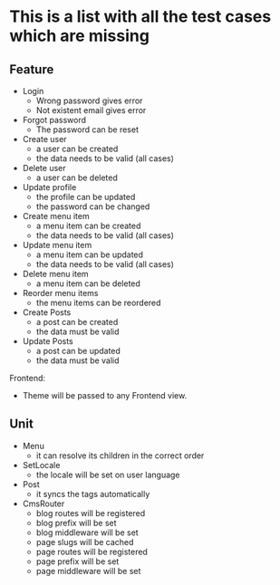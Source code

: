 # This is a list with all the test cases which are missing

## Feature
* Login
    * Wrong password gives error
    * Not existent email gives error
* Forgot password
    * The password can be reset
* Create user
    * a user can be created
    * the data needs to be valid (all cases)
* Delete user
    * a user can be deleted
* Update profile
    * the profile can be updated
    * the password can be changed
* Create menu item
    * a menu item can be created
    * the data needs to be valid (all cases)
* Update menu item
    * a menu item can be updated
    * the data needs to be valid (all cases)
* Delete menu item
    * a menu item can be deleted
* Reorder menu items
    * the menu items can be reordered
* Create Posts
    * a post can be created
    * the data must be valid
* Update Posts
    * a post can be updated
    * the data must be valid

Frontend:
* Theme will be passed to any Frontend view.
 
 ## Unit
* Menu
    * it can resolve its children in the correct order
* SetLocale
    * the locale will be set on user language
* Post
    * it syncs the tags automatically
* CmsRouter
    * blog routes will be registered
    * blog prefix will be set
    * blog middleware will be set
    * page slugs will be cached
    * page routes will be registered
    * page prefix will be set
    * page middleware will be set
